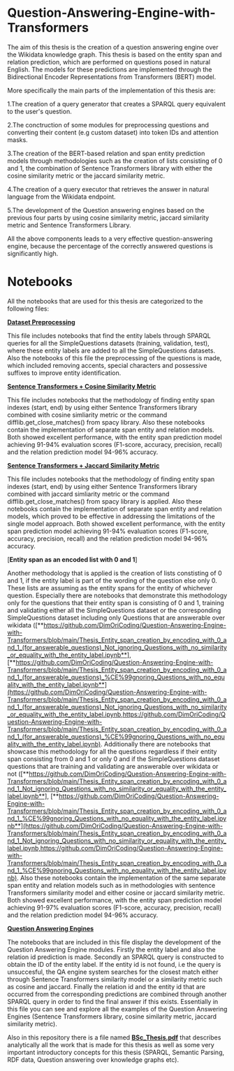 # Question-Answering-Engine-with-Transformers
The aim of this thesis is the creation of a question answering engine over the Wikidata knowledge graph. 
This thesis is based on the entity span and relation prediction, which are performed on questions posed in natural English. The models for these predictions are implemented through the Bidirectional Encoder Representations from Transformers (BERT) model.

More specifically the main parts of the implementation of this thesis are:


   1.The creation of a query generator that creates a SPARQL query equivalent to the user's question.
   
   2.The conctruction of some modules for preprocessing questions and converting their content (e.g custom dataset) into token IDs and attention masks.
   
   3.The creation of the BERT-based relation and span entity prediction models through methodologies such as the creation of lists consisting of 0 and 1, the combination of Sentence Transformers library with 
   either the cosine similarity metric or the jaccard similarity metric.
   
   4.The creation of a query executor that retrieves the answer in natural language from the Wikidata endpoint.
   
   5.The development of the Question answering engines based on the previous four parts by using cosine similarity metric, jaccard similarity metric and Sentence Transformers Library.

All the above components leads to a very effective question-answering engine, because the percentage of the correctly answered questions is significantly high.

# Notebooks

All the notebooks that are used for this thesis are categorized to the following files:

[**Dataset Preprocessing**](https://github.com/DimOriCoding/Question-Answering-Engine-with-Transformers/tree/main/Dataset%20Preprocessing)

This file includes notebooks that find the entity labels through SPARQL queries for all the SimpleQuestions datasets (training, validation, test), where these entity labels are added to all the SimpleQuestions datasets. Also the notebooks of this file the preprocessing of the questions is made, which included removing accents, special characters and possessive suffixes to improve entity identification.

[**Sentence Transformers + Cosine Similarity Metric**](https://github.com/DimOriCoding/Question-Answering-Engine-with-Transformers/tree/main/Sentence%20Transformers%20%2B%20Cosine%20Similarity%20Metric%20Methodology)

This file includes notebooks that the methodology of finding entity span indexes (start, end) by using either Sentence Transformers library combined with cosine simliarity metric or the command difflib.get_close_matches() from spacy library. Also these notebooks contain the implementation of separate span entity and relation models. Both showed excellent performance, with the entity span prediction model achieving 91-94% evaluation scores (F1-score, accuracy, precision, recall) and the relation prediction model 94-96% accuracy.

[**Sentence Transformers + Jaccard Similarity Metric**](https://github.com/DimOriCoding/Question-Answering-Engine-with-Transformers/tree/main/Sentence%20Transformers%20%2B%20Jaccard%20Similarity%20Metric%20Methodology)

This file includes notebooks that the methodology of finding entity span indexes (start, end) by using either Sentence Transformers library combined with jaccard simliarity metric or the command difflib.get_close_matches() from spacy library is applied. Also these notebooks contain the implementation of separate span entity and relation models, which proved to be effective in addressing the limitations of the single model approach. Both showed excellent performance, with the entity span prediction model achieving 91-94% evaluation scores (F1-score, accuracy, precision, recall) and the relation prediction model 94-96% accuracy.


[**Entity span as an encoded list with 0 and 1**] 

Another methodology that is applied is the creation of lists constisting of 0 and 1, if the entity label is part of the wording of the question else only 0. 
These lists are assuming as the entity spans for the entity of whichever question. Especially there are notebooks that demonstrate this methodology only for the questions that their entity span is consisting of 0 and 1, training and validating either all the SimpleQuestions dataset or the corresponding SimpleQuestions dataset including only Questions that are answerable over wikidata ([**https://github.com/DimOriCoding/Question-Answering-Engine-with-Transformers/blob/main/Thesis_Entity_span_creation_by_encoding_with_0_and_1_(for_answerable_questions)_Not_ignoring_Questions_with_no_similarity_or_equality_with_the_entity_label.ipynb**], [**https://github.com/DimOriCoding/Question-Answering-Engine-with-Transformers/blob/main/Thesis_Entity_span_creation_by_encoding_with_0_and_1_(for_answerable_questions)_%CE%99gnoring_Questions_with_no_equality_with_the_entity_label.ipynb**](https://github.com/DimOriCoding/Question-Answering-Engine-with-Transformers/blob/main/Thesis_Entity_span_creation_by_encoding_with_0_and_1_(for_answerable_questions)_Not_ignoring_Questions_with_no_similarity_or_equality_with_the_entity_label.ipynb,https://github.com/DimOriCoding/Question-Answering-Engine-with-Transformers/blob/main/Thesis_Entity_span_creation_by_encoding_with_0_and_1_(for_answerable_questions)_%CE%99gnoring_Questions_with_no_equality_with_the_entity_label.ipynb). Additionally there are notebooks that showcase this methodology for all the questions regardless if their entity span consisting from 0 and 1 or only 0 and if the SimpleQuestions dataset questions that are training and validating are answerable over wikidata or not ([**https://github.com/DimOriCoding/Question-Answering-Engine-with-Transformers/blob/main/Thesis_Entity_span_creation_by_encoding_with_0_and_1_Not_ignoring_Questions_with_no_similarity_or_equality_with_the_entity_label.ipynb**], [**https://github.com/DimOriCoding/Question-Answering-Engine-with-Transformers/blob/main/Thesis_Entity_span_creation_by_encoding_with_0_and_1_%CE%99gnoring_Questions_with_no_equality_with_the_entity_label.ipynb**](https://github.com/DimOriCoding/Question-Answering-Engine-with-Transformers/blob/main/Thesis_Entity_span_creation_by_encoding_with_0_and_1_Not_ignoring_Questions_with_no_similarity_or_equality_with_the_entity_label.ipynb,https://github.com/DimOriCoding/Question-Answering-Engine-with-Transformers/blob/main/Thesis_Entity_span_creation_by_encoding_with_0_and_1_%CE%99gnoring_Questions_with_no_equality_with_the_entity_label.ipynb). Also these notebooks contain the implementation of the same separate span entity and relation models such as in methodologies with sentence Transformers similarity model and either cosine or jaccard similarity metric. Both showed excellent performance, with the entity span prediction model achieving 91-97% evaluation scores (F1-score, accuracy, precision, recall) and the relation prediction model 94-96% accuracy.

[**Question Answering Engines**](https://github.com/DimOriCoding/Question-Answering-Engine-with-Transformers/tree/main/Question%20Answering%20Engines)

The notebooks that are included in this file display the development of the Question Answering Engine modules. Firstly the entity label and also the relation id prediction is made. Secondly an SPARQL query is constructed to obtain the ID of the entity label. If the entity id is not found, i.e the query is unsuccesful, the QA engine system searches for the closest match either through Sentence Transformers similarity model or a similarity metric such as cosine and jaccard. Finally the relation id and the entity id that are occurred from the corresponding predictions are combined through another SPARQL query in order to find the final answer if this exists. Essentially in this file you can see and explore all the examples of the Question Answering Engines (Sentence Transformers library, cosine similarity metric, jaccard similarity metric).

Also in this repository there is a file named [**BSc_Thesis.pdf**](https://github.com/DimOriCoding/Question-Answering-Engine-with-Transformers/blob/main/BSc_Thesis.pdf) that describes analytically all the work that is made for this thesis as well as some very important introductory concepts for this thesis (SPARQL, Semantic Parsing, RDF data, Question answering over knowledge graphs etc).

